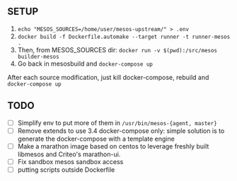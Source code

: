 ## SETUP
1. `echo "MESOS_SOURCES=/home/user/mesos-upstream/" > .env`
2. `docker build -f Dockerfile.automake --target runner -t runner-mesos .`
2. Then, from MESOS_SOURCES dir: `docker run -v $(pwd):/src/mesos builder-mesos`
3. Go back in mesosbuild and `docker-compose up`

After each source modification, just kill docker-compose, rebuild and `docker-compose up`

## TODO
 - [ ] Simplify env to put more of them in `/usr/bin/mesos-{agent, master}`
 - [ ] Remove extends to use 3.4 docker-compose only: simple solution is to
   generate the docker-compose with a template engine
 - [ ] Make a marathon image based on centos to leverage freshly built libmesos
   and Criteo's marathon-ui.
 - [ ] Fix sandbox mesos sandbox access
 - [ ] putting scripts outside Dockerfile
